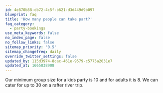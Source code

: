 ```yaml
---
id: 4e870b88-cb72-4c5f-b621-d3d449d9b097
blueprint: faq
title: 'How many people can take part?'
faq_category:
  - party-bookings
use_meta_keywords: false
no_index_page: false
no_follow_links: false
sitemap_priority: '0.5'
sitemap_changefreq: daily
override_twitter_settings: false
updated_by: 115d3974-8cac-461e-9579-c5775a2031e7
updated_at: 1665838908
---
```

Our minimum group size for a kids party is 10 and for adults it is 8.  We can cater for up to 30 on a rafter river trip.